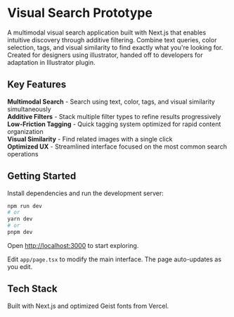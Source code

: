 # Visual Search Prototype

A multimodal visual search application built with Next.js that enables intuitive discovery through additive filtering. Combine text queries, color selection, tags, and visual similarity to find exactly what you're looking for. Created for designers using illustrator, handed off to developers for adaptation in Illustrator plugin.

## Key Features

**Multimodal Search** - Search using text, color, tags, and visual similarity simultaneously  
**Additive Filters** - Stack multiple filter types to refine results progressively  
**Low-Friction Tagging** - Quick tagging system optimized for rapid content organization  
**Visual Similarity** - Find related images with a single click  
**Optimized UX** - Streamlined interface focused on the most common search operations

## Getting Started

Install dependencies and run the development server:

```bash
npm run dev
# or
yarn dev
# or
pnpm dev
```

Open [http://localhost:3000](http://localhost:3000) to start exploring.

Edit `app/page.tsx` to modify the main interface. The page auto-updates as you edit.

## Tech Stack

Built with Next.js and optimized Geist fonts from Vercel.
